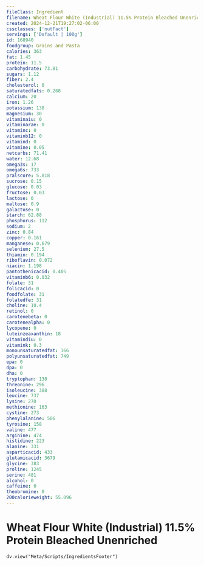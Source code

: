 ```yaml
---
fileClass: Ingredient
filename: Wheat Flour White (Industrial) 11.5% Protein Bleached Unenriched
created: 2024-12-21T19:27:02-06:00
cssclasses: ['nutFact']
servings: ['Default | 100g']
id: 168940
foodgroup: Grains and Pasta
calories: 363
fat: 1.45
protein: 11.5
carbohydrate: 73.81
sugars: 1.12
fiber: 2.4
cholesterol: 0
saturatedfats: 0.268
calcium: 20
iron: 1.26
potassium: 138
magnesium: 30
vitaminaiu: 0
vitaminarae: 0
vitaminc: 0
vitaminb12: 0
vitamind: 0
vitamine: 0.05
netcarbs: 71.41
water: 12.68
omega3s: 17
omega6s: 733
pralscore: 5.818
sucrose: 0.15
glucose: 0.03
fructose: 0.03
lactose: 0
maltose: 0.9
galactose: 0
starch: 62.88
phosphorus: 112
sodium: 2
zinc: 0.84
copper: 0.161
manganese: 0.679
selenium: 27.5
thiamin: 0.194
riboflavin: 0.072
niacin: 1.198
pantothenicacid: 0.405
vitaminb6: 0.032
folate: 31
folicacid: 0
foodfolate: 31
folatedfe: 31
choline: 10.4
retinol: 0
carotenebeta: 0
carotenealpha: 0
lycopene: 0
luteinzeaxanthin: 18
vitamindiu: 0
vitamink: 0.3
monounsaturatedfat: 166
polyunsaturatedfat: 749
epa: 0
dpa: 0
dha: 0
tryptophan: 130
threonine: 296
isoleucine: 388
leucine: 737
lysine: 270
methionine: 163
cystine: 273
phenylalanine: 506
tyrosine: 158
valine: 477
arginine: 474
histidine: 223
alanine: 331
asparticacid: 433
glutamicacid: 3679
glycine: 383
proline: 1245
serine: 481
alcohol: 0
caffeine: 0
theobromine: 0
200calorieweight: 55.096
---
```


# Wheat Flour White (Industrial) 11.5% Protein Bleached Unenriched

```dataviewjs
dv.view("Meta/Scripts/IngredientsFooter")
```